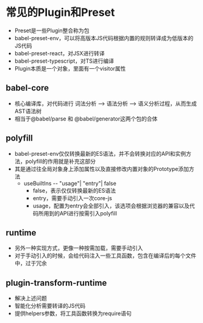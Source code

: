 # 常见的Plugin和Preset
- Preset是一些Plugin整合称为包
- babel-preset-env，可以将高版本JS代码根据内置的规则转译成为低版本的JS代码
- babel-preset-react，对JSX进行转译
- babel-preset-typescript，对TS进行编译
- Plugin本质是一个对象，里面有一个visitor属性

## babel-core
- 核心编译库，对代码进行 词法分析 --> 语法分析 --> 语义分析过程，从而生成AST语法树
- 相当于@babel/parse 和 @babel/generator这两个包的合体

## polyfill
- babel-preset-env仅仅转换最新的ES语法，并不会转换对应的API和实例方法，polyfill的作用就是补充这部分
- 其是通过往全局对象身上添加属性以及直接修改内置对象的Prototype添加方法
  - useBuiltIns -- "usage"| "entry"| false
    - false，表示仅仅转换最新的ES语法
    - entry，需要手动引入一次core-js
    - usage，配置为entry会全部引入，该选项会根据浏览器的兼容以及代码所用到的API进行按需引入polyfill

## runtime
- 另外一种实现方式，更像一种按需加载，需要手动引入
- 对于手动引入的时候，会给代码注入一些工具函数，包含在编译后的每个文件中，过于冗余

## plugin-transform-runtime
- 解决上述问题
- 智能化分析需要转译的JS代码
- 提供helpers参数，将工具函数转换为require语句
